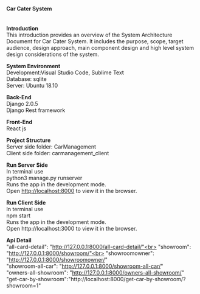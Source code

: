 <h4><b>Car Cater System</b></h4><br>
<b>Introduction</b><br>
This  introduction  provides  an  overview  of  the System  Architecture  Document for Car Cater System.  It  includes  the  purpose,  scope,  target  audience, design approach, main component design and high level system design considerations of the system.

<b>System Environment</b><br>
Development:Visual Studio Code, Sublime Text<br>
Database: sqlite<br>
Server: Ubuntu 18.10<br>

<b>Back-End</b><br>
Django 2.0.5<br>
Django Rest framework<br>

<b>Front-End</b><br>
React js<br>

<b>Project Structure</b><br>
Server side folder: CarManagement<br>
Client side folder: carmanagement_client<br>

<b>Run Server Side</b><br>
In terminal use<br>
python3 manage.py runserver<br>
Runs the app in the development mode.<br>
Open [http://localhost:8000](http://localhost:8000) to view it in the browser.


<b>Run Client Side</b><br>
In terminal use<br>
npm start<br>
Runs the app in the development mode.<br>
Open http://localhost:3000 to view it in the browser.

<b>Api Detail</b><br>
"all-card-detail": "http://127.0.0.1:8000/all-card-detail/"<br>
"showroom": "http://127.0.0.1:8000/showroom/"<br>
"showroomowner": "http://127.0.0.1:8000/showroomowner/" <br>
"showroom-all-car": "http://127.0.0.1:8000/showroom-all-car/" <br>
"owners-all-showroom": "http://127.0.0.1:8000/owners-all-showroom/" <br>
"get-car-by-showroom":"http://localhost:8000/get-car-by-showroom/?showroom=1"<br>
